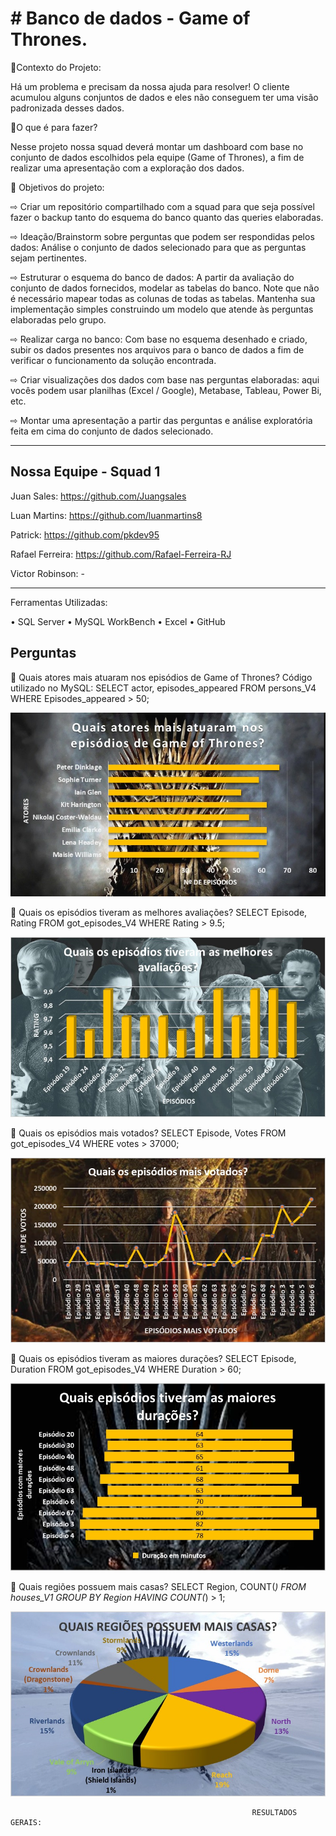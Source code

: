 <h1># Banco de dados - Game of Thrones.</h1>

📜Contexto do Projeto:

Há um problema e precisam da nossa ajuda para resolver!
O cliente acumulou alguns conjuntos de dados e eles não conseguem ter uma visão padronizada desses dados.

📜O que é para fazer?

Nesse projeto nossa squad deverá montar um dashboard com base no conjunto de dados escolhidos pela equipe (Game of Thrones), a fim de realizar uma apresentação com a exploração dos dados.

📜 Objetivos do projeto:

⇨ Criar um repositório compartilhado com a squad para que seja possível fazer o backup tanto do esquema do banco quanto das queries elaboradas.

⇨ Ideação/Brainstorm sobre perguntas que podem ser respondidas pelos dados: Análise o conjunto de dados selecionado para que as perguntas sejam pertinentes.

⇨ Estruturar o esquema do banco de dados: A partir da avaliação do conjunto de dados fornecidos, modelar as tabelas do banco. Note que não é necessário mapear todas as colunas de todas as tabelas. Mantenha sua implementação simples construindo um modelo que atende às perguntas elaboradas pelo grupo.

⇨ Realizar carga no banco: Com base no esquema desenhado e criado, subir os dados presentes nos arquivos para o banco de dados a fim de verificar o funcionamento da solução encontrada.

⇨ Criar visualizações dos dados com base nas perguntas elaboradas: aqui vocês podem usar planilhas (Excel / Google), Metabase, Tableau, Power Bi, etc.

⇨ Montar uma apresentação a partir das perguntas e análise exploratória feita em cima do conjunto de dados selecionado.

<hr></hr>

<h2>Nossa Equipe - Squad 1</h2>

Juan Sales: https://github.com/Juangsales

Luan Martins: https://github.com/luanmartins8

Patrick: https://github.com/pkdev95

Rafael Ferreira: https://github.com/Rafael-Ferreira-RJ

Victor Robinson: -

<hr></hr>

Ferramentas Utilizadas:

• SQL Server
• MySQL WorkBench
• Excel
• GitHub

<h2>Perguntas</h2>

🔹 Quais atores mais atuaram nos episódios de Game of Thrones?
   Código utilizado no MySQL:
   SELECT actor, episodes_appeared 
   FROM persons_V4 
   WHERE Episodes_appeared > 50;
   
   ![Screenshot](imagens/pergunta1.jpeg)
   

🔹 Quais os episódios tiveram as melhores avaliações?
   SELECT Episode, Rating 
   FROM got_episodes_V4 
   WHERE Rating > 9.5;
   
   ![Screenshot](imagens/pergunta2.jpeg)

🔹 Quais os episódios mais votados?
   SELECT Episode, Votes 
   FROM got_episodes_V4 
   WHERE votes > 37000;
   
   ![Screenshot](imagens/pergunta3.jpeg)

🔹 Quais os episódios tiveram as maiores durações?
   SELECT Episode, Duration 
   FROM got_episodes_V4 
   WHERE Duration > 60;
   
   ![Screenshot](imagens/pergunta4.jpeg)

🔹 Quais regiões possuem mais casas?
   SELECT Region, COUNT(*) 
   FROM houses_V1 
   GROUP BY Region 
   HAVING COUNT(*) > 1;
   
   ![Screenshot](imagens/pergunta5.jpeg)
    
    
                                                          RESULTADOS GERAIS:
